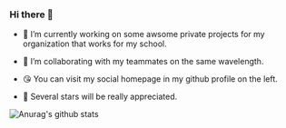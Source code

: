 ### Hi there 👋

<!--
**ZhouYingSASA/ZhouYingSASA** is a ✨ _special_ ✨ repository because its `README.md` (this file) appears on your GitHub profile.

Here are some ideas to get you started:

- 🔭 I’m currently working on ...
- 🌱 I’m currently learning ...
- 👯 I’m looking to collaborate on ...
- 🤔 I’m looking for help with ...
- 💬 Ask me about ...
- 📫 How to reach me: ...
- 😄 Pronouns: ...
- ⚡ Fun fact: ...
-->

- 🔭 I’m currently working on some awsome private projects for my organization that works for my school.

- 👯 I’m collaborating with my teammates on the same wavelength.

- 😘 You can visit my social homepage in my github profile on the left.

- 🤩 Several stars will be really appreciated.

![Anurag's github stats](https://github-readme-stats.vercel.app/api?username=ZhouYingSASA&count_private=true)
